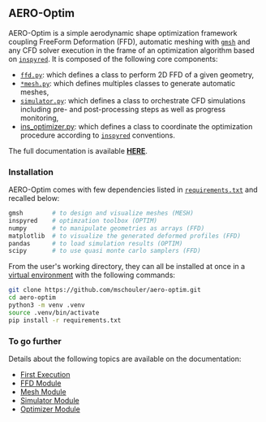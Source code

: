 ## AERO-Optim
AERO-Optim is a simple aerodynamic shape optimization framework coupling FreeForm Deformation (FFD), automatic meshing with [`gmsh`](https://gmsh.info/doc/texinfo/gmsh.html) and any CFD solver execution in the frame of an optimization algorithm based on [`inspyred`](https://inspyred.readthedocs.io/en/latest/). It is composed of the following core components:

* [`ffd.py`](src/ffd.py): which defines a class to perform 2D FFD of a given geometry,
* [`*mesh.py`](src/mesh.py): which defines multiples classes to generate automatic meshes,
* [`simulator.py`](src/simulator.py): which defines a class to orchestrate CFD simulations including pre- and post-processing steps as well as progress monitoring,
* [ins_optimizer.py](src/ins_optimizer.py): which defines a class to coordinate the optimization procedure according to [`inspyred`](https://inspyred.readthedocs.io/en/latest/) conventions.

The full documentation is available [**HERE**](https://mschouler.github.io/aero-optim/).

### Installation
AERO-Optim comes with few dependencies listed in [`requirements.txt`](./requirements.txt) and recalled below:
```sh
gmsh        # to design and visualize meshes (MESH)
inspyred    # optimzation toolbox (OPTIM)
numpy       # to manipulate geometries as arrays (FFD)
matplotlib  # to visualize the generated deformed profiles (FFD)
pandas      # to load simulation results (OPTIM)
scipy       # to use quasi monte carlo samplers (FFD)
```

From the user's working directory, they can all be installed at once in a [virtual environment](https://docs.python.org/3/library/venv.html) with the following commands:
```sh
git clone https://github.com/mschouler/aero-optim.git
cd aero-optim
python3 -m venv .venv
source .venv/bin/activate
pip install -r requirements.txt
```

### To go further
Details about the following topics are available on the documentation:
* [First Execution](https://mschouler.github.io/aero-optim/#first-execution)
* [FFD Module](https://mschouler.github.io/aero-optim/ffd)
* [Mesh Module](https://mschouler.github.io/aero-optim/mesh)
* [Simulator Module](https://mschouler.github.io/aero-optim/simulator)
* [Optimizer Module](https://mschouler.github.io/aero-optim/optimizer)